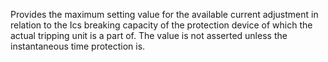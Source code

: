 Provides the maximum setting value for the available current adjustment in relation to the Ics breaking capacity of the protection device of which the actual tripping unit is a part of. The value is not asserted unless the instantaneous time protection is.
